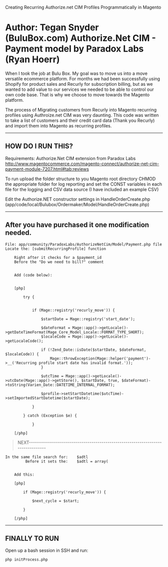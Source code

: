 Creating Recurring Authorize.net CIM Profiles Programmatically in Magento

 Author: Tegan Snyder (BuluBox.com)
  Authorize.Net CIM - Payment model by Paradox Labs (Ryan Hoerr)
=======================================================================================


When I took the job at Bulu Box. My goal was to move us into a move versatile ecommerce platform. For months we had been successfully using Shopify for product sales and Recurly for subscription billing, but as we wanted to add value to our services we needed to be able to control our own code base. That is why we choose to move towards the Magento platform.

The process of Migrating customers from Recurly into Magento recurring profiles using Authroize.net CIM was very daunting. This code was written to take a list of customers and their credit card data (Thank you Recurly) and import them into Magento as recurring profiles.


---------------------------------------------------------------------------------------
 HOW DO I RUN THIS?
---------------------------------------------------------------------------------------

Requirements: 
Authorize.Net CIM extension from Paradox Labs
http://www.magentocommerce.com/magento-connect/authorize-net-cim-payment-module-7207.html#tab:reviews


To run upload the folder structure to you Magento root directory
CHMOD the appropriate folder for log reporting and set the CONST variables in each file for the logging and CSV data source (I have included an example CSV)

Edit the Authorize.NET constructor settings in HandleOrderCreate.php (app/code/local/Bulubox/Ordermaker/Model/HandleOrderCreate.php)


---------------------------------------------------------------------------------------
 After you have purchased it one modification needed.
---------------------------------------------------------------------------------------

	File: app/community/ParadoxLabs/AuthorizeNetCim/Model/Payment.php file
	Locate the: [submitRecurringProfile] function
	
		Right after it checks for a $payment_id
		Before the "Do we need to bill?" comment 
		
			
		Add (code below):
		

		[php]
		
			try {
			
	
				if (Mage::registry('recurly_move')) {
	
					$startDate = Mage::registry('start_date');
		
					$dateFormat = Mage::app()->getLocale()->getDateTimeFormat(Mage_Core_Model_Locale::FORMAT_TYPE_SHORT);
					$localeCode = Mage::app()->getLocale()->getLocaleCode();
					
					if (!Zend_Date::isDate($startDate, $dateFormat, $localeCode)) {
					    Mage::throwException(Mage::helper('payment')->__('Recurring profile start date has invalid format.'));
					}
					
					$utcTime = Mage::app()->getLocale()->utcDate(Mage::app()->getStore(), $startDate, true, $dateFormat)->toString(Varien_Date::DATETIME_INTERNAL_FORMAT);
					
					$profile->setStartDatetime($utcTime)->setImportedStartDatetime($startDate);
	
				}
			
			} catch (Exception $e) {
			
				}
		
		[/php]		


> NEXT--------------------------------------------------------------------------------
	
	In the same file search for:	$adtl
			 Before it sets the:	$adtl = array( 


		Add this:
	
		[php]
		
			if (Mage::registry('recurly_move')) {
				
				$next_cycle = $start;
				
			}
			
		[/php]
	

---------------------------------------------------------------------------------------
 FINALLY TO RUN
---------------------------------------------------------------------------------------		

Open up a bash session in SSH and run:

	php initProcess.php
	